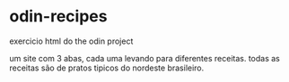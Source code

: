 # odin-recipes
exercicio html do the odin project

um site com 3 abas, cada uma levando para diferentes receitas. todas as receitas são de pratos tipicos do nordeste brasileiro.
